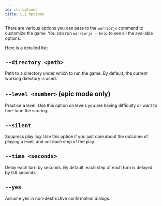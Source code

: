 ```yaml
---
id: cli-options
title: CLI Options
---
```


There are various options you can pass to the `warriorjs` command to customize
the game. You can run `warriorjs --help` to see all the available options.

Here is a detailed list:

## `--directory <path>`

Path to a directory under which to run the game. By default, the current working
directory is used.

## `--level <number>` (epic mode only)

Practice a level. Use this option on levels you are having difficulty or want to
fine-tune the scoring.

## `--silent`

Suppress play log. Use this option if you just care about the outcome of playing
a level, and not each step of the play.

## `--time <seconds>`

Delay each turn by seconds. By default, each step of each turn is delayed by 0.6
seconds.

## `--yes`

Assume yes in non-destructive confirmation dialogs.
